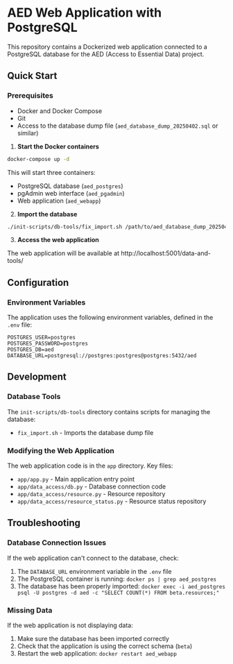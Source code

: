 # AED Web Application with PostgreSQL

This repository contains a Dockerized web application connected to a PostgreSQL database for the AED (Access to Essential Data) project.

## Quick Start

### Prerequisites

- Docker and Docker Compose
- Git
- Access to the database dump file (`aed_database_dump_20250402.sql` or similar)

1. **Start the Docker containers**

```bash
docker-compose up -d
```

This will start three containers:
- PostgreSQL database (`aed_postgres`)
- pgAdmin web interface (`aed_pgadmin`)
- Web application (`aed_webapp`)

2. **Import the database**

```bash
./init-scripts/db-tools/fix_import.sh /path/to/aed_database_dump_20250402.sql
```

3. **Access the web application**

The web application will be available at http://localhost:5001/data-and-tools/

## Configuration

### Environment Variables

The application uses the following environment variables, defined in the `.env` file:

```
POSTGRES_USER=postgres
POSTGRES_PASSWORD=postgres
POSTGRES_DB=aed
DATABASE_URL=postgresql://postgres:postgres@postgres:5432/aed
```

## Development

### Database Tools

The `init-scripts/db-tools` directory contains scripts for managing the database:

- `fix_import.sh` - Imports the database dump file


### Modifying the Web Application

The web application code is in the `app` directory. Key files:
- `app/app.py` - Main application entry point
- `app/data_access/db.py` - Database connection code
- `app/data_access/resource.py` - Resource repository
- `app/data_access/resource_status.py` - Resource status repository

## Troubleshooting

### Database Connection Issues

If the web application can't connect to the database, check:
1. The `DATABASE_URL` environment variable in the `.env` file
2. The PostgreSQL container is running: `docker ps | grep aed_postgres`
3. The database has been properly imported: `docker exec -i aed_postgres psql -U postgres -d aed -c "SELECT COUNT(*) FROM beta.resources;"`

### Missing Data

If the web application is not displaying data:
1. Make sure the database has been imported correctly
2. Check that the application is using the correct schema (`beta`)
3. Restart the web application: `docker restart aed_webapp`

